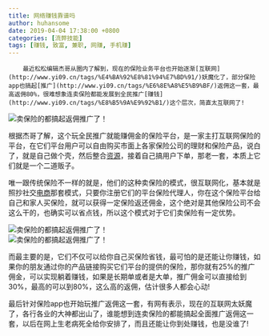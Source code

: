 ```yaml
---
title: 网络赚钱靠谱吗
author: huhansome
date: 2019-04-04 17:38:00 +0800
categories: [流弊技能]
tags: [赚钱, 致富, 兼职, 网赚, 手机赚]
---
```



        最近松松编辑杰哥从圈内了解到，现在的保险业务平台也开始逐渐[互联网](http://www.yi09.cn/tags/%E4%BA%92%E8%81%94%E7%BD%91/)妖魔化了，部分保险app也搞起[推广](http://www.yi09.cn/tags/%E6%8E%A8%E5%B9%BF/)返佣这一套，最高返佣80%，很难想象连卖保险都能发展到全民推广[赚钱](http://www.yi09.cn/tags/%E8%B5%9A%E9%92%B1/)这个层次，简直太互联网了!  
  
![卖保险的都搞起返佣推广了！
](http://www.yi09.cn/zb_users/upload/2021/07/20210713232025162618962530561.jpeg)  
  
根据杰哥了解，这个玩全民推广就能赚佣金的保险平台，是一家主打互联网保险的平台，在它们平台用户可以自由购买市面上各家保险公司的理财和保险产品，说白了，就是自己做个壳，然后整合[资源](http://www.yi09.cn/tags/%E8%B5%84%E6%BA%90/)，接着自己搞用户下单，那老一套，本质上它们就是一个二道贩子。  
  
唯一跟传统保险不一样的就是，他们的这种卖保险的模式，很互联网化，基本就是照抄社交[电商](http://www.yi09.cn/tags/%E7%94%B5%E5%95%86/)那套模式，只要你注册它们的平台保险代理人，你在这个保险平台给自己和家人买保险，就可以获得一定保险返还佣金，这个绝对是其他保险公司不会这么干的，也确实可以省点钱，所以这个模式对于它们卖保险有一定优势。  
  
![卖保险的都搞起返佣推广了！
](http://www.yi09.cn/zb_users/upload/2021/07/20210713232025162618962523088.jpeg)  
![卖保险的都搞起返佣推广了！
](http://www.yi09.cn/zb_users/upload/2021/07/20210713232025162618962586384.jpeg)  
  
而最主要的是，它们不仅可以给你自己买保险省钱，最可怕的是还能让你赚钱，如果你的朋友通过你的产品链接购买它们平台的提供的保险，那你就有25%的推广佣金，可以实现躺着赚钱，如果是长期单或者是大单，推广佣金可以直接给到30%，最高的可以到80%，这么高的返佣，估计很多人都会心动!  
  
最后针对保险app也开始玩推广返佣这一套，有网有表示，现在的互联网太妖魔了，各行各业的大神都出山了，谁能想到连卖保险的都能搞起全面推广返佣这一套，以后在网上生老病死全给你安排了，而且还能让你到处赚钱，也是没谁了!

